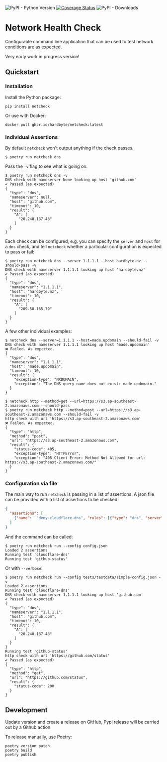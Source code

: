 
![PyPI - Python Version](https://img.shields.io/pypi/pyversions/netcheck) [![Coverage Status](https://coveralls.io/repos/github/hardbyte/netcheck/badge.svg?branch=main)](https://coveralls.io/github/hardbyte/netcheck?branch=main) ![PyPI - Downloads](https://img.shields.io/pypi/dm/netcheck)

# Network Health Check

Configurable command line application that can be used to test network conditions are as expected.

Very early work in progress version!

## Quickstart



### Installation

Install the Python package:

```
pip install netcheck
```

Or use with Docker:

```shell
docker pull ghcr.io/hardbyte/netcheck:latest
```

### Individual Assertions

By default `netcheck` won't output anything if the check passes. 

```
$ poetry run netcheck dns
```

Pass the `-v` flag to see what is going on:

```
$ poetry run netcheck dns -v
DNS check with nameserver None looking up host 'github.com'
✔ Passed (as expected)
{
  "type": "dns",
  "nameserver": null,
  "host": "github.com",
  "timeout": 10,
  "result": {
    "A": [
      "20.248.137.48"
    ]
  }
}
```

Each check can be configured, e.g. you can specify the `server` and `host` for a `dns` check, and
tell `netcheck` whether a particular configuration is expected to pass or fail:

```
$ poetry run netcheck dns --server 1.1.1.1 --host hardbyte.nz --should-pass -v
DNS check with nameserver 1.1.1.1 looking up host 'hardbyte.nz'
✔ Passed (as expected)
{
  "type": "dns",
  "nameserver": "1.1.1.1",
  "host": "hardbyte.nz",
  "timeout": 10,
  "result": {
    "A": [
      "209.58.165.79"
    ]
  }
}

```

A few other individual examples:
```
$ netcheck dns --server=1.1.1.1 --host=made.updomain --should-fail -v
DNS check with nameserver 1.1.1.1 looking up host 'made.updomain'
❌ Failed. As expected.
{
  "type": "dns",
  "nameserver": "1.1.1.1",
  "host": "made.updomain",
  "timeout": 10,
  "result": {
    "exception-type": "NXDOMAIN",
    "exception": "The DNS query name does not exist: made.updomain."
  }
}

$ netcheck http --method=get --url=https://s3.ap-southeast-2.amazonaws.com --should-pass
$ poetry run netcheck http --method=post --url=https://s3.ap-southeast-2.amazonaws.com --should-fail -v
http check with url 'https://s3.ap-southeast-2.amazonaws.com'
❌ Failed. As expected.
{
  "type": "http",
  "method": "post",
  "url": "https://s3.ap-southeast-2.amazonaws.com",
  "result": {
    "status-code": 405,
    "exception-type": "HTTPError",
    "exception": "405 Client Error: Method Not Allowed for url: https://s3.ap-southeast-2.amazonaws.com/"
  }
}

```


### Configuration via file

The main way to run `netcheck` is passing in a list of assertions. 
A json file can be provided with a list of assertions to be checked:

```json
{
  "assertions": [
    {"name":  "deny-cloudflare-dns", "rules": [{"type": "dns", "server":  "1.1.1.1", "host": "github.com", "expected": "pass"}] }
  ]
}
```

And the command can be called:
```
$ poetry run netcheck run --config config.json 
Loaded 2 assertions
Running test 'cloudflare-dns'
Running test 'github-status'
```

Or with `--verbose`:

```shell
$ poetry run netcheck run --config tests/testdata/simple-config.json -v
Loaded 2 assertions
Running test 'cloudflare-dns'
DNS check with nameserver 1.1.1.1 looking up host 'github.com'
✔ Passed (as expected)
{
  "type": "dns",
  "nameserver": "1.1.1.1",
  "host": "github.com",
  "timeout": 10,
  "result": {
    "A": [
      "20.248.137.48"
    ]
  }
}
Running test 'github-status'
http check with url 'https://github.com/status'
✔ Passed (as expected)
{
  "type": "http",
  "method": "get",
  "url": "https://github.com/status",
  "result": {
    "status-code": 200
  }
}

```

## Development

Update version and create a release on GitHub, Pypi release will be carried out by a Github action. 

To release manually, use Poetry:

```
poetry version patch
poetry build
poetry publish
```
